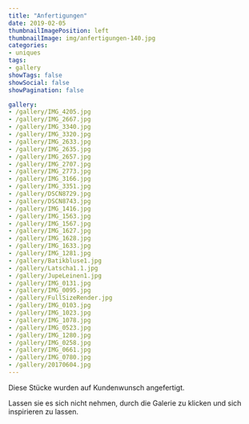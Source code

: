 ```yaml
---
title: "Anfertigungen"
date: 2019-02-05
thumbnailImagePosition: left
thumbnailImage: img/anfertigungen-140.jpg
categories:
- uniques
tags:
- gallery
showTags: false
showSocial: false
showPagination: false

gallery:
- /gallery/IMG_4205.jpg
- /gallery/IMG_2667.jpg
- /gallery/IMG_3340.jpg
- /gallery/IMG_3320.jpg
- /gallery/IMG_2633.jpg
- /gallery/IMG_2635.jpg
- /gallery/IMG_2657.jpg
- /gallery/IMG_2707.jpg
- /gallery/IMG_2773.jpg
- /gallery/IMG_3166.jpg
- /gallery/IMG_3351.jpg
- /gallery/DSCN8729.jpg
- /gallery/DSCN8743.jpg
- /gallery/IMG_1416.jpg
- /gallery/IMG_1563.jpg
- /gallery/IMG_1567.jpg
- /gallery/IMG_1627.jpg
- /gallery/IMG_1628.jpg
- /gallery/IMG_1633.jpg
- /gallery/IMG_1281.jpg
- /gallery/Batikbluse1.jpg
- /gallery/Latscha1.1.jpg
- /gallery/JupeLeinen1.jpg
- /gallery/IMG_0131.jpg
- /gallery/IMG_0095.jpg
- /gallery/FullSizeRender.jpg
- /gallery/IMG_0103.jpg
- /gallery/IMG_1023.jpg
- /gallery/IMG_1078.jpg
- /gallery/IMG_0523.jpg
- /gallery/IMG_1280.jpg
- /gallery/IMG_0258.jpg
- /gallery/IMG_0661.jpg
- /gallery/IMG_0780.jpg
- /gallery/20170604.jpg
---
```


Diese Stücke wurden auf Kundenwunsch angefertigt.

<!--more-->
Lassen sie es sich nicht nehmen, durch die Galerie zu klicken und sich inspirieren zu lassen.<p>
